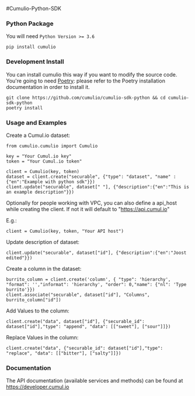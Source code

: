 #Cumulio-Python-SDK

### Python Package

You will need `Python Version >= 3.6`

```console
pip install cumulio
```

### Development Install

You can install cumulio this way if you want to modify the source code. You're going to need [Poetry](https://python-poetry.org/): please refer to the Poetry installation documentation in order to install it.

```console
git clone https://github.com/cumulio/cumulio-sdk-python && cd cumulio-sdk-python
poetry install
```

### Usage and Examples

Create a Cumul.io dataset:

```console
from cumulio.cumulio import Cumulio

key = "Your Cumul.io key"
token = "Your Cumul.io token"

client = Cumulio(key, token)
dataset = client.create("securable", {"type": "dataset", "name" : {"en":"Example with python sdk"}})
client.update("securable", dataset[" "], {"description":{"en":"This is an example description"}})
```

Optionally for people working with VPC, you can also define a api_host while creating the client. If not it will default to "https://api.cumul.io"

E.g.:

```console
client = Cumulio(key, token, "Your API host")
```

Update description of dataset:

```console
client.update("securable", dataset["id"], {"description":{"en":"Joost edited"}})
```

Create a column in the dataset:

```console
burrito_column = client.create('column', { "type": 'hierarchy', "format": '',"informat": 'hierarchy', "order": 0,"name": {"nl": 'Type burrito'}})
client.associate("securable", dataset["id"], "Columns", burrito_column["id"])
```

Add Values to the column:

```console
client.create("data", dataset["id"], {"securable_id": dataset["id"],"type": "append", "data": [["sweet"], ["sour"]]})
```

Replace Values in the column:

```console
client.create("data", {"securable_id": dataset["id"],"type": "replace", "data": [["bitter"], ["salty"]]})
```

### Documentation

The API documentation (available services and methods) can be found at https://developer.cumul.io
